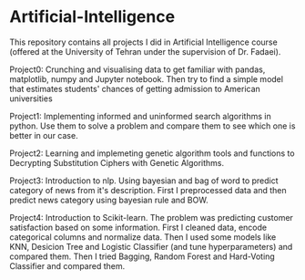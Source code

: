 # Artificial-Intelligence
This repository contains all projects I did in Artificial Intelligence course (offered at the University of Tehran under the supervision of Dr. Fadaei). 

Project0: Crunching and visualising data to get familiar with pandas, matplotlib, numpy and Jupyter notebook. Then try to find a simple model that estimates students' chances of getting admission to American universities

Project1: Implementing informed and uninformed search algorithms in python. Use them to solve a problem and compare them to see which one is better in our case.

Project2: Learning and implemeting genetic algorithm tools and functions to Decrypting Substitution Ciphers with Genetic Algorithms.

Project3: Introduction to nlp. Using bayesian and bag of word to predict category of news from it's description. First I preprocessed data and then predict news category using bayesian rule and BOW.

Project4: Introduction to Scikit-learn. The problem was predicting customer satisfaction based on some information. First I cleaned data, encode categorical columns and normalize data.
Then I used some models like KNN, Desicion Tree and Logistic Classifier (and tune hyperparameters) and compared them. Then I tried Bagging, Random Forest and Hard-Voting Classifier and compared them.
